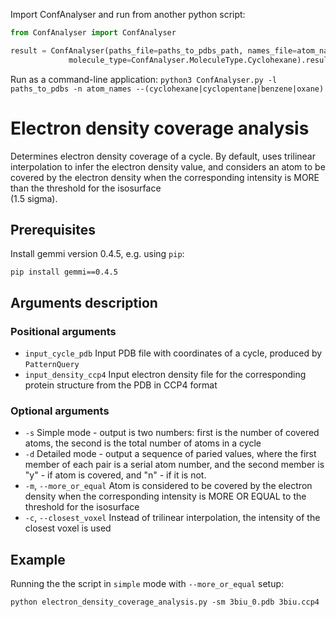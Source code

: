 
Import ConfAnalyser and run from another python script:
```python
from ConfAnalyser import ConfAnalyser

result = ConfAnalyser(paths_file=paths_to_pdbs_path, names_file=atom_names_path,
             molecule_type=ConfAnalyser.MoleculeType.Cyclohexane).result()
```

Run as a command-line application:
`python3 ConfAnalyser.py -l paths_to_pdbs -n atom_names --(cyclohexane|cyclopentane|benzene|oxane)`

# Electron density coverage analysis
Determines electron density coverage of a cycle. By default, uses
trilinear interpolation to infer the electron density value, and
considers an atom to be covered by the electron density when the
corresponding intensity is MORE than the threshold for the isosurface     
(1.5 sigma).

## Prerequisites
Install gemmi version 0.4.5, e.g. using `pip`:
```
pip install gemmi==0.4.5
```

## Arguments description

### Positional arguments
  - `input_cycle_pdb`      Input PDB file with coordinates of a cycle, produced by `PatternQuery`
  - `input_density_ccp4`   Input electron density file for the corresponding protein structure from the PDB in CCP4 format      

### Optional arguments
  - `-s`                   Simple mode - output is two numbers: first is the number of covered atoms, the second is the total number of atoms in a cycle
  - `-d`                   Detailed mode - output a sequence of paried values, where the first member of each pair is a serial atom number, and the second member is "y" - if atom is covered, and "n" - if it is not.      
  - `-m`, `--more_or_equal`  Atom is considered to be covered by the electron density when the corresponding intensity is MORE OR EQUAL to the threshold for the isosurface       
  - `-c`, `--closest_voxel`  Instead of trilinear interpolation, the intensity of the closest voxel is used


## Example

Running the the script in `simple` mode with `--more_or_equal` setup:
```
python electron_density_coverage_analysis.py -sm 3biu_0.pdb 3biu.ccp4
```
